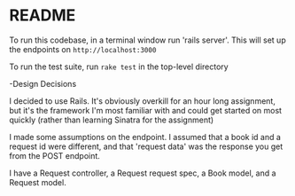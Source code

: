 # README

To run this codebase, in a terminal window run 'rails server'. This will set up the endpoints on `http://localhost:3000`

To run the test suite, run `rake test` in the top-level directory

-Design Decisions

I decided to use Rails. It's obviously overkill for an hour long assignment, but it's the framework I'm
most familiar with and could get started on most quickly (rather than learning Sinatra for the assignment)

I made some assumptions on the endpoint. I assumed that a book id and a request id were different,
and that 'request data' was the response you get from the POST endpoint.

I have a Request controller, a Request request spec, a Book model, and a Request model.
